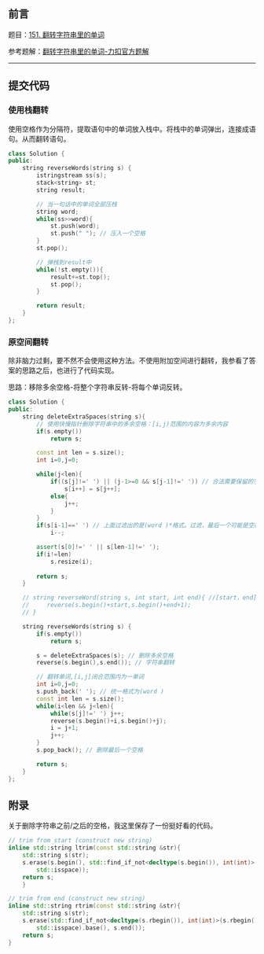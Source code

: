 ## 前言

题目：[151. 翻转字符串里的单词](https://leetcode-cn.com/problems/reverse-words-in-a-string/)

参考题解：[翻转字符串里的单词-力扣官方题解](https://leetcode-cn.com/problems/reverse-words-in-a-string/solution/fan-zhuan-zi-fu-chuan-li-de-dan-ci-by-leetcode-sol/)

---

## 提交代码

### 使用栈翻转

使用空格作为分隔符，提取语句中的单词放入栈中。将栈中的单词弹出，连接成语句。从而翻转语句。

```c++
class Solution {
public:
    string reverseWords(string s) {
        istringstream ss(s);
        stack<string> st;
        string result;

        // 当一句话中的单词全部压栈
        string word;
        while(ss>>word){
            st.push(word);
            st.push(" "); // 压入一个空格
        }
        st.pop();

        // 弹栈到result中
        while(!st.empty()){
            result+=st.top();
            st.pop();
        }

        return result;
    }
};
```

### 原空间翻转

除非脑力过剩，要不然不会使用这种方法。不使用附加空间进行翻转，我参看了答案的思路之后，也进行了代码实现。

思路：移除多余空格-将整个字符串反转-将每个单词反转。

```c++
class Solution {
public:
    string deleteExtraSpaces(string s){
        // 使用快慢指针删除字符串中的多余空格：[i,j)范围的内容为多余内容
        if(s.empty())
            return s;

        const int len = s.size();
        int i=0,j=0;

        while(j<len){
            if((s[j]!=' ') || (j-1>=0 && s[j-1]!=' ')) // 合法需要保留的字符("word ")：本身不是空格 || 作为分隔符的空格(本身是空格 && 前一个不是空格)
                s[i++] = s[j++]; 
            else{
                j++;
            }
        }
        if(s[i-1]==' ') // 上面过滤出的是(word )*格式。过滤，最后一个可能是空格，单独处理一下
            i--;

        assert(s[0]!=' ' || s[len-1]!=' ');
        if(i!=len)
            s.resize(i);
            
        return s;
    }

    // string reverseWord(string s, int start, int end){ //[start，end]闭区间翻转
    //     reverse(s.begin()+start,s.begin()+end+1);
    // }

    string reverseWords(string s) {
        if(s.empty())
            return s;

        s = deleteExtraSpaces(s); // 删除多余空格
        reverse(s.begin(),s.end()); // 字符串翻转

        // 翻转单词,[i,j]闭合范围内为一单词
        int i=0,j=0;
        s.push_back(' '); // 统一格式为(word )
        const int len = s.size();
        while(i<len && j<len){
            while(s[j]!=' ') j++;
            reverse(s.begin()+i,s.begin()+j);
            i = j+1;
            j++; 
        }
        s.pop_back(); // 删除最后一个空格

        return s;
    }
};
```

## 附录

关于删除字符串之前/之后的空格，我这里保存了一份挺好看的代码。

```c++
// trim from start (construct new string)
inline std::string ltrim(const std::string &str){
	std::string s(str);
	s.erase(s.begin(), std::find_if_not<decltype(s.begin()), int(int)>(s.begin(), s.end(),
    	std::isspace));
    return s;
    }

// trim from end (construct new string)
inline std::string rtrim(const std::string &str){
	std::string s(str);
	s.erase(std::find_if_not<decltype(s.rbegin()), int(int)>(s.rbegin(), s.rend(),
    	std::isspace).base(), s.end());
	return s;
}
```